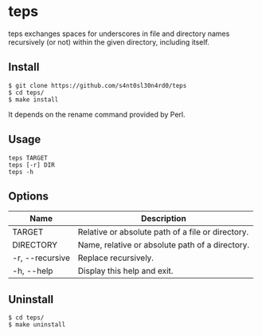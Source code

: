 # teps

teps exchanges spaces for underscores in file and directory names
recursively (or not) within the given directory, including itself.

## Install

```
$ git clone https://github.com/s4nt0sl30n4rd0/teps
$ cd teps/
$ make install
```
It depends on the rename command provided by Perl.

## Usage

```
teps TARGET
teps [-r] DIR
teps -h
```

## Options

| Name | Description |
| --- | --- |
| TARGET | Relative or absolute path of a file or directory. |
| DIRECTORY | Name, relative or absolute path of a directory. |
| -r, --recursive | Replace recursively. |
| -h, --help | Display this help and exit. |

## Uninstall

```
$ cd teps/
$ make uninstall
```
